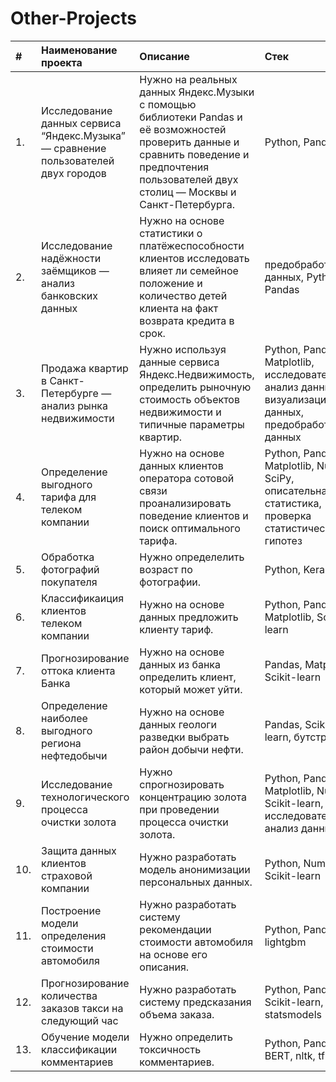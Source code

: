# Other-Projects

| #  | Наименование проекта  | Описание  | Стек |
|:-|:-|:-|:-|
| 1. |Исследование данных сервиса “Яндекс.Музыка” — сравнение пользователей двух городов|Нужно на реальных данных Яндекс.Музыки c помощью библиотеки Pandas и её возможностей проверить данные и сравнить поведение и предпочтения пользователей двух столиц — Москвы и Санкт-Петербурга.|Python, Pandas|
| 2. |Исследование надёжности заёмщиков — анализ банковских данных|Нужно на основе статистики о платёжеспособности клиентов исследовать влияет ли семейное положение и количество детей клиента на факт возврата кредита в срок.|предобработка данных, Python, Pandas|
| 3. |Продажа квартир в Санкт-Петербурге — анализ рынка недвижимости|Нужно используя данные сервиса Яндекс.Недвижимость, определить рыночную стоимость объектов недвижимости и типичные параметры квартир.| Python, Pandas, Matplotlib, исследовательский анализ данных, визуализация данных, предобработка данных|
| 4. |Определение выгодного тарифа для телеком компании|Нужно на основе данных клиентов оператора сотовой связи проанализировать поведение клиентов и поиск оптимального тарифа.|Python, Pandas, Matplotlib, NumPy, SciPy, описательная статистика, проверка статистических гипотез|
| 5. |Обработка фотографий покупателя|Нужно определелить возраст по фотографии.|Python, Keras|
| 6. |Классификаиция клиентов телеком компании|Нужно на основе данных предложить клиенту тариф.|Python, Pandas, Matplotlib, Scikit-learn|
| 7. |Прогнозирование оттока клиента Банка|Нужно на основе данных из банка определить клиент, который может уйти.|Pandas, Matplotlib, Scikit-learn|
| 8. |Определение наиболее выгодного региона нефтедобычи|Нужно на основе данных геологи разведки выбрать район добычи нефти.|Pandas, Scikit-learn, бутстреп|
| 9. |Исследование технологического процесса очистки золота|Нужно спрогнозировать концентрацию золота при проведении процесса очистки золота.|Python, Pandas, Matplotlib, NumPy, Scikit-learn, исследовательский анализ данных|
| 10.|Защита данных клиентов страховой компании|Нужно разработать модель анонимизации персональных данных.|Python, NumPy, Scikit-learn|
| 11.|Построение модели определения стоимости автомобиля|Нужно разработать систему рекомендации стоимости автомобиля на основе его описания.|Python, Pandas, lightgbm|
| 12.|Прогнозирование количества заказов такси на следующий час|Нужно разработать систему предсказания объема заказа.|Python, Pandas, Scikit-learn, statsmodels|
| 13.|Обучение модели классификации комментариев|Нужно определить токсичность комментариев.|Python, Pandas, BERT, nltk, tf-idf|
